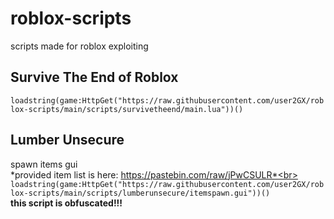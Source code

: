 # roblox-scripts
scripts made for roblox exploiting

## Survive The End of Roblox
```loadstring(game:HttpGet("https://raw.githubusercontent.com/user2GX/roblox-scripts/main/scripts/survivetheend/main.lua"))()```

## Lumber Unsecure
spawn items gui<br>
*provided item list is here: https://pastebin.com/raw/jPwCSULR*<br>
```loadstring(game:HttpGet("https://raw.githubusercontent.com/user2GX/roblox-scripts/main/scripts/lumberunsecure/itemspawn.gui"))()```<br>
**this script is obfuscated!!!**
